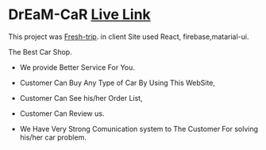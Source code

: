 # DrEaM-CaR [Live Link](https://dream-car-2cc8d.web.app/)

This project was [Fresh-trip](https://dream-car-2cc8d.web.app/). in client Site used React, firebase,matarial-ui.

The Best Car Shop.

- We provide Better Service For You.

- Customer Can Buy Any Type of Car By Using This WebSite,

- Customer Can See his/her Order List,

- Customer Can Review us.

- We Have Very Strong Comunication system to The Customer For solving his/her car problem. 
